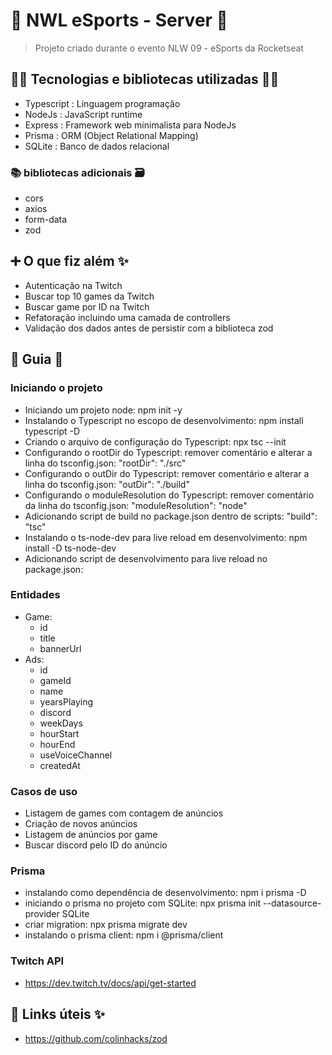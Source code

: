 # 🚀 NWL eSports - Server 🚀

> Projeto criado durante o evento NLW 09 - eSports da Rocketseat

## 👨‍💻 Tecnologias e bibliotecas utilizadas 👩‍💻

- Typescript : Linguagem programação
- NodeJs : JavaScript runtime
- Express : Framework web minimalista para NodeJs
- Prisma : ORM (Object Relational Mapping)
- SQLite : Banco de dados relacional

### 📚 bibliotecas adicionais 🗃️

- cors
- axios
- form-data
- zod

## ➕ O que fiz além ✨

- Autenticação na Twitch
- Buscar top 10 games da Twitch
- Buscar game por ID na Twitch
- Refatoração incluindo uma camada de controllers
- Validação dos dados antes de persistir com a biblioteca zod

## 📃 Guia 📖

### Iniciando o projeto

- Iniciando um projeto node: npm init -y
- Instalando o Typescript no escopo de desenvolvimento: npm install typescript -D
- Criando o arquivo de configuração do Typescript: npx tsc --init
- Configurando o rootDir do Typescript:
  remover comentário e alterar a linha do tsconfig.json: "rootDir": "./src"
- Configurando o outDir do Typescript:
  remover comentário e alterar a linha do tsconfig.json: "outDir": "./build"
- Configurando o moduleResolution do Typescript:
  remover comentário da linha do tsconfig.json: "moduleResolution": "node"
- Adicionando script de build no package.json dentro de scripts: "build": "tsc"
- Instalando o ts-node-dev para live reload em desenvolvimento: npm install -D ts-node-dev
- Adicionando script de desenvolvimento para live reload no package.json:

### Entidades

- Game:
  - id
  - title
  - bannerUrl
- Ads:
  - id
  - gameId
  - name
  - yearsPlaying
  - discord
  - weekDays
  - hourStart
  - hourEnd
  - useVoiceChannel
  - createdAt

### Casos de uso

- Listagem de games com contagem de anúncios
- Criação de novos anúncios
- Listagem de anúncios por game
- Buscar discord pelo ID do anúncio

### Prisma

- instalando como dependência de desenvolvimento: npm i prisma -D
- iniciando o prisma no projeto com SQLite: npx prisma init --datasource-provider SQLite
- criar migration: npx prisma migrate dev
- instalando o prisma client: npm i @prisma/client

### Twitch API

- https://dev.twitch.tv/docs/api/get-started

## 🔗 Links úteis ✨

- https://github.com/colinhacks/zod

